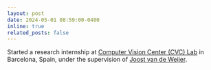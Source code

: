 ```yaml
---
layout: post
date: 2024-05-01 08:59:00-0400
inline: true
related_posts: false
---
```

Started a research internship at [Computer Vision Center (CVC) Lab](http://lamp.cvc.uab.es/) in Barcelona, Spain, under the supervision of [Joost van de Weijer](https://scholar.google.com/citations?user=Gsw2iUEAAAAJ&hl=en).
